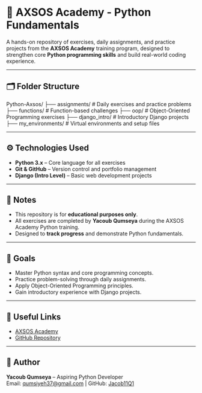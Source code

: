 # 🐍 AXSOS Academy - Python Fundamentals

A hands-on repository of exercises, daily assignments, and practice projects from the 
**AXSOS Academy** training program, designed to strengthen core 
**Python programming skills** and build real-world coding experience.

---

## 🗂️ Folder Structure

Python-Axsos/
├── assignments/ # Daily exercises and practice problems
├── functions/ # Function-based challenges
├── oop/ # Object-Oriented Programming exercises
├── django_intro/ # Introductory Django projects
├── my_environments/ # Virtual environments and setup files


---

## ⚙️ Technologies Used

- **Python 3.x** – Core language for all exercises
- **Git & GitHub** – Version control and portfolio management
- **Django (Intro Level)** – Basic web development projects

---

## 📌 Notes

- This repository is for **educational purposes only**.
- All exercises are completed by **Yacoub Qumseya** during the AXSOS Academy Python training.
- Designed to **track progress** and demonstrate Python fundamentals.

---

## 🚀 Goals

- Master Python syntax and core programming concepts.
- Practice problem-solving through daily assignments.
- Apply Object-Oriented Programming principles.
- Gain introductory experience with Django projects.

---

## 🔗 Useful Links

- [AXSOS Academy](https://axsos.academy/)
- [GitHub Repository](https://github.com/Jacob11Q1/Python-Axsos)

---

## 👤 Author

**Yacoub Qumseya** – Aspiring Python Developer  
Email: qumsiyeh37@gmail.com | GitHub: [Jacob11Q1](https://github.com/Jacob11Q1)
